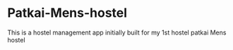 # Patkai-Mens-hostel
This is a hostel management app initially built for my 1st hostel patkai Mens hostel
